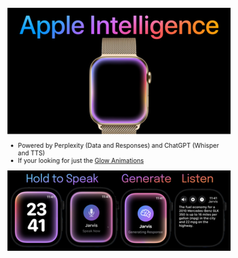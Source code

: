 ![Banner](ReadMe/Header.png)

- Powered by Perplexity (Data and Responses) and ChatGPT (Whisper and TTS)
- If your looking for just the [Glow Animations](https://github.com/jacobamobin/AppleIntelligenceGlowEffect)

![Github1](ReadMe/Github1.png)
